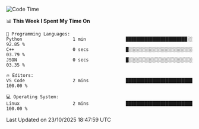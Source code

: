 
<!--START_SECTION:waka-->
![Code Time](http://img.shields.io/badge/Code%20Time-3%2C917%20hrs%2014%20mins-blue)

📊 **This Week I Spent My Time On** 

```text
💬 Programming Languages: 
Python                   1 min               ███████████████████████░░   92.85 % 
C++                      0 secs              █░░░░░░░░░░░░░░░░░░░░░░░░   03.79 % 
JSON                     0 secs              █░░░░░░░░░░░░░░░░░░░░░░░░   03.35 % 

🔥 Editors: 
VS Code                  2 mins              █████████████████████████   100.00 % 

💻 Operating System: 
Linux                    2 mins              █████████████████████████   100.00 % 
```


 Last Updated on 23/10/2025 18:47:59 UTC
<!--END_SECTION:waka-->

